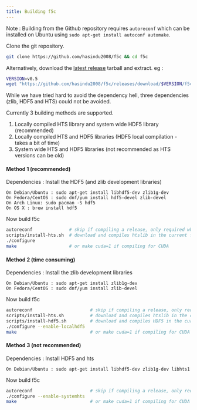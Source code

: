 ```yaml
---
title: Building f5c
---
```


Note : Building from the Github repository requires `autoreconf` which can be installed on Ubuntu using `sudo apt-get install autoconf automake`.

Clone the git repository.
```sh
git clone https://github.com/hasindu2008/f5c && cd f5c
```
Alternatively, download the [latest release](https://github.com/hasindu2008/f5c/releases) tarball and extract.
eg :
```sh
VERSION=v0.5
wget "https://github.com/hasindu2008/f5c/releases/download/$VERSION/f5c-$VERSION-release.tar.gz" && tar xvf f5c-$VERSION-release.tar.gz && cd f5c-$VERSION/
```

While we have tried hard to avoid the dependency hell, three dependencies (zlib, HDF5 and HTS) could not be avoided.

Currently 3 building methods are supported.
1. Locally compiled HTS library and system wide HDF5 library (recommended)
2. Locally compiled HTS and HDF5 libraries (HDF5 local compilation - takes a bit of time)
3. System wide HTS and HDF5 libraries (not recommended as HTS versions can be old)


#### Method 1 (recommended)

Dependencies : Install the HDF5 (and zlib development libraries)
```
On Debian/Ubuntu : sudo apt-get install libhdf5-dev zlib1g-dev
On Fedora/CentOS : sudo dnf/yum install hdf5-devel zlib-devel
On Arch Linux: sudo pacman -S hdf5
On OS X : brew install hdf5
```

Now build f5c
```sh
autoreconf              # skip if compiling a release, only required when building from github
scripts/install-hts.sh  # download and compiles htslib in the current folder
./configure
make                    # or make cuda=1 if compiling for CUDA
```

#### Method 2 (time consuming)

Dependencies : Install the zlib development libraries
```
On Debian/Ubuntu : sudo apt-get install zlib1g-dev
On Fedora/CentOS : sudo dnf/yum install zlib-devel
```

Now build f5c
```sh
autoreconf                      # skip if compiling a release, only required when building from github
scripts/install-hts.sh          # download and compiles htslib in the current folder
scripts/install-hdf5.sh         # download and compiles HDF5 in the current folder
./configure --enable-localhdf5
make                            # or make cuda=1 if compiling for CUDA
```

#### Method 3 (not recommended)

Dependencies : Install HDF5 and hts
```
On Debian/Ubuntu : sudo apt-get install libhdf5-dev zlib1g-dev libhts1
```

Now build f5c
```sh
autoreconf                      # skip if compiling a release, only required when building from github
./configure --enable-systemhts
make                            # or make cuda=1 if compiling for CUDA
```
